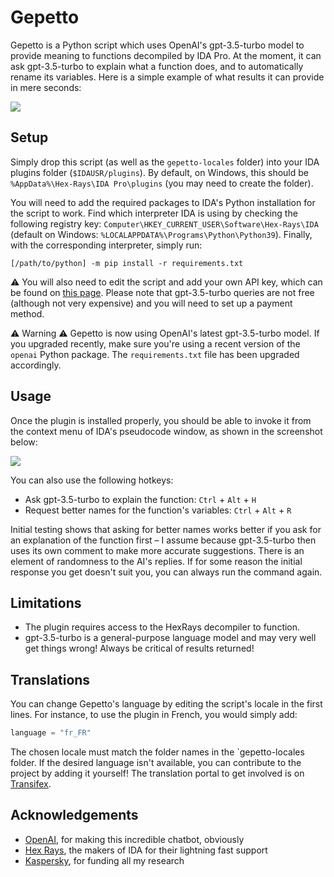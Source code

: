 # Gepetto

Gepetto is a Python script which uses OpenAI's gpt-3.5-turbo model to provide meaning to functions decompiled by IDA Pro.
At the moment, it can ask gpt-3.5-turbo to explain what a function does, and to automatically rename its variables.
Here is a simple example of what results it can provide in mere seconds:

![](https://github.com/JusticeRage/Gepetto/blob/main/readme/comparison.png?raw=true)

## Setup

Simply drop this script (as well as the `gepetto-locales` folder) into your IDA plugins folder (`$IDAUSR/plugins`). 
By default, on Windows, this should be `%AppData%\Hex-Rays\IDA Pro\plugins` (you may need to create the folder).

You will need to add the required packages to IDA's Python installation for the script to work.
Find which interpreter IDA is using by checking the following registry key: 
`Computer\HKEY_CURRENT_USER\Software\Hex-Rays\IDA` (default on Windows: `%LOCALAPPDATA%\Programs\Python\Python39`).
Finally, with the corresponding interpreter, simply run: 

```
[/path/to/python] -m pip install -r requirements.txt
```

⚠️ You will also need to edit the script and add your own API key, which can be found on [this page](https://beta.openai.com/account/api-keys).
Please note that gpt-3.5-turbo queries are not free (although not very expensive) and you will need to set up a payment method.

⚠️ Warning ⚠️
Gepetto is now using OpenAI's latest gpt-3.5-turbo model. If you upgraded recently, make sure you're using a recent
version of the `openai` Python package. The `requirements.txt` file has been upgraded accordingly.

## Usage

Once the plugin is installed properly, you should be able to invoke it from the context menu of IDA's pseudocode window,
as shown in the screenshot below:

![](https://github.com/JusticeRage/Gepetto/blob/main/readme/usage.png?raw=true)

You can also use the following hotkeys:

- Ask gpt-3.5-turbo to explain the function: `Ctrl` + `Alt` + `H`
- Request better names for the function's variables: `Ctrl` + `Alt` + `R`

Initial testing shows that asking for better names works better if you ask for an explanation of the function first – I
assume because gpt-3.5-turbo then uses its own comment to make more accurate suggestions.
There is an element of randomness to the AI's replies. If for some reason the initial response you get doesn't suit you,
you can always run the command again.

## Limitations

- The plugin requires access to the HexRays decompiler to function.
- gpt-3.5-turbo is a general-purpose language model and may very well get things wrong! Always be critical of results returned!

## Translations

You can change Gepetto's language by editing the script's locale in the first lines. For instance, to use the plugin
in French, you would simply add:

```python
language = "fr_FR"
```
The chosen locale must match the folder names in the `gepetto-locales folder. If the desired language isn't available,
you can contribute to the project by adding it yourself! The translation portal to get involved is on 
[Transifex](https://www.transifex.com/gepetto/gepetto/).

## Acknowledgements

- [OpenAI](https://openai.com), for making this incredible chatbot, obviously
- [Hex Rays](https://hex-rays.com/), the makers of IDA for their lightning fast support
- [Kaspersky](https://kaspersky.com), for funding all my research

